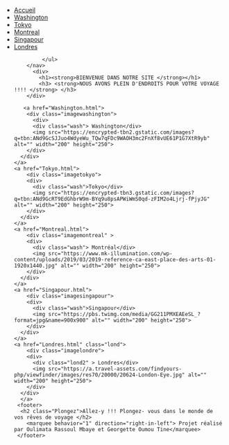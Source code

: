 <!DOCTYPE html>
<html lang="en">
<head>
    <meta charset="UTF-8">
    <meta name="viewport" content="width=device-width, initial-scale=1.0">
    <title>Document</title>
    <link rel="stylesheet" href="style.css">
</head>
<body class="Accueil">
    <div>
        <nav>
            <ul id="menu">
                <li> <a href="index.html">Accueil</a></li>
                  <li><a href="Washington.html">Washington</a></li>
                <li><a href="Tokyo.html">Tokyo</a></li>
                <li><a href="Montreal.html">Montreal</a></li>
                <li><a href="Singapour.html">Singapour</a></li>
                 <li><a href="Londres.html">Londres</a></li>
    
             </ul>
        </nav>
          <div>
            <h1><strong>BIENVENUE DANS NOTRE SITE </strong></h1>
            <h3> <strong>NOUS AVONS PLEIN D'ENDROITS POUR VOTRE VOYAGE !!!! </strong> </h3>
        </div>
       
       <a href="Washington.html">
        <div class="imagewashington">
          <div>
          <div class="wash"> Washington</div>
          <img src="https://encrypted-tbn2.gstatic.com/images?q=tbn:ANd9GcSJJuo4WdyeWu_TQw7qFDc9WAOH3mc2FnXf8vUE61P1G7XtR9yb" alt="" width="200" height="250">
        </div>
      </div>
    </a>
    <a href="Tokyo.html">
        <div class="imagetokyo">
        <div>
          <div class="wash">Tokyo</div>
          <img src="https://encrypted-tbn3.gstatic.com/images?q=tbn:ANd9GcRT9EdGhbrW9m-BYq9u8psAPWiWmS0qd-zFIM2o4Ljrj-fPjyJG" alt="" width="200" height="250">
        </div>
      </div>
    </a>
    <a href="Montreal.html">
        <div class="imagemontreal" >
        <div>
          <div class="wash"> Montréal</div>
          <img src="https://www.mk-illumination.com/wp-content/uploads/2019/03/2019-reference-ca-east-place-des-arts-01-1920x1440.jpg" alt="" width="200" height="250">
        </div>
      </div>
    </a>
    <a href="Singapour.html">
        <div class="imagesingapour">
        <div>
          <div class="wash">Singapour</div>
          <img src="https://pbs.twimg.com/media/GG211PMXEAEeSL_?format=jpg&name=900x900" alt="" width="200" height="250">
        </div>
      </div>
    </a>
    <a href="Londres.html" class="lond">
        <div class="imagelondre">
        <div>
          <div class="lond2" > Londres</div>
          <img src="https://a.travel-assets.com/findyours-php/viewfinder/images/res70/20000/20624-London-Eye.jpg" alt="" width="200" height="250">
        </div>
      </div>
      </a>
     <footer>
      <h2 class="Plongez">Allez-y !!! Plongez- vous dans le monde de vos rêves de voyage </h2>
        <marquee behavior="1" direction="right-in-left"> Projet réalisé par Oulimata Rassoul Mbaye et Georgette Oumou Tine</marquee>
     </footer>  
  
</body>
</html>
